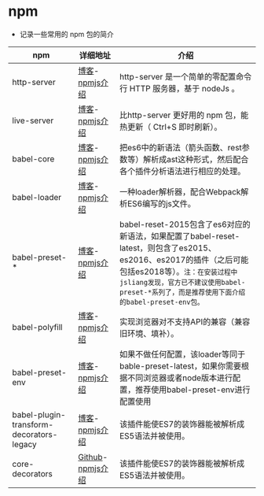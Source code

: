 # npm
* 记录一些常用的 npm 包的简介

| npm         | 详细地址                                                                                                 | 介绍                                                        |
| ----------- | -------------------------------------------------------------------------------------------------------- | ----------------------------------------------------------- |
| http-server | [博客](https://www.cnblogs.com/lucker/p/4108838.html)-[npmjs介绍](https://www.npmjs.com/package/http-server) | http-server 是一个简单的零配置命令行 HTTP 服务器，基于 nodeJs 。 |
| live-server | [博客](https://blog.csdn.net/shan1991fei/article/details/79007953)-[npmjs介绍](https://www.npmjs.com/package/live-server) | 比http-server 更好用的 npm 包，能热更新（ Ctrl+S 即时刷新）。 |
| babel-core | [博客](https://www.baidu.com/link?url=ODIMq0h7q29RvIIo7VXM9HULk0noouNVK0e66oYxdsGc9LM9UDOQCWuY6EZUk6GGpWQssnjxqKMvoNyZbEa2Fa&wd=&eqid=b68b207c000035f6000000065b874d94)-[npmjs介绍](https://www.npmjs.com/package/babel-core) | 把es6中的新语法（箭头函数、rest参数等）解析成ast这种形式，然后配合各个插件分析语法进行相应的处理。 |
| babel-loader | [博客](https://blog.csdn.net/boysky0015/article/details/71450603)-[npmjs介绍](https://www.npmjs.com/package/babel-loader) | 一种loader解析器，配合Webpack解析ES6编写的js文件。 |
| babel-preset-\* | [博客](https://www.cnblogs.com/ye-hcj/p/7070084.html)-[npmjs介绍](https://www.npmjs.com/package/babel-preset-env) | babel-reset-2015包含了es6对应的新语法，如果配置了babel-reset-latest，则包含了es2015、es2016、es2017的插件（之后可能包括es2018等）。`注：在安装过程中jsliang发现，官方已不建议使用babel-preset-*系列了，而是推荐使用下面介绍的babel-preset-env包。` |
| babel-polyfill | [博客](https://www.cnblogs.com/princesong/p/6728250.html)-[npmjs介绍](https://www.npmjs.com/package/babel-polyfill) | 实现浏览器对不支持API的兼容（兼容旧环境、填补）。 |
| babel-preset-env | [博客](https://segmentfault.com/a/1190000011639765)-[npmjs介绍](https://www.npmjs.com/package/babel-preset-env) | 如果不做任何配置，该loader等同于bable-preset-latest，如果你需要根据不同浏览器或者node版本进行配置，推荐使用babel-preset-env进行配置使用 |
| babel-plugin-transform-decorators-legacy | [博客](https://www.jb51.net/article/119230.htm)-[npmjs介绍](https://www.npmjs.com/package/babel-plugin-transform-decorators-legacy) | 该插件能使ES7的装饰器能被解析成ES5语法并被使用。 |
| core-decorators | [Github](https://github.com/jayphelps/core-decorators)-[npmjs介绍](https://www.npmjs.com/package/core-decorators) | 该插件能使ES7的装饰器能被解析成ES5语法并被使用。 |
